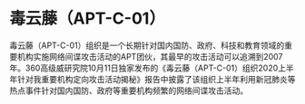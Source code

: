 # 毒云藤（APT-C-01）

毒云藤（APT-C-01）组织是一个长期针对国内国防、政府、科技和教育领域的重要机构实施网络间谍攻击活动的APT团伙，其最早的攻击活动可以追溯到2007年。360高级威研究院10月11日独家发布的《毒云藤（APT-C-01）组织2020上半年针对我重要机构定向攻击活动揭秘》报告中披露了该组织上半年利用新冠肺炎等热点事件针对国内国防、政府等重要机构频繁的网络间谍攻击活动。

